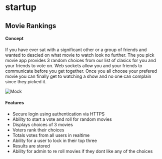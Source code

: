 # startup
## Movie Rankings
#### Concept
If you have ever sat with a significant other or a group of friends and wanted to descied on what movie to watch look no further. The you pick movie app provides 3 random choices from our list of clasics for you and your friends to vote on. Web sockets allow you and your friends to communicate before you get together. Once you all choose your prefered movie you can finally get to watching a show and no one can complain since they picked it.

![Mock]('260-startup.jpg')
#### Features
- Secure login using authentication via HTTPS 
- Ability to start a vote and roll for random movies
- Displays choices of 3 movies
- Voters rank their choices
- Totals votes from all users in realtime
- Ability for a user to lock in their top three
- Results are stored
- Ability for admin to re roll movies if they dont like any of the choices
